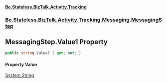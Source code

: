 #### [Be.Stateless.BizTalk.Activity.Tracking](README.md 'README')
### [Be.Stateless.BizTalk.Activity.Tracking.Messaging](Be.Stateless.BizTalk.Activity.Tracking.Messaging.md 'Be.Stateless.BizTalk.Activity.Tracking.Messaging').[MessagingStep](MessagingStep.md 'Be.Stateless.BizTalk.Activity.Tracking.Messaging.MessagingStep')

## MessagingStep.Value1 Property

```csharp
public string Value1 { get; set; }
```

#### Property Value
[System.String](https://docs.microsoft.com/en-us/dotnet/api/System.String 'System.String')